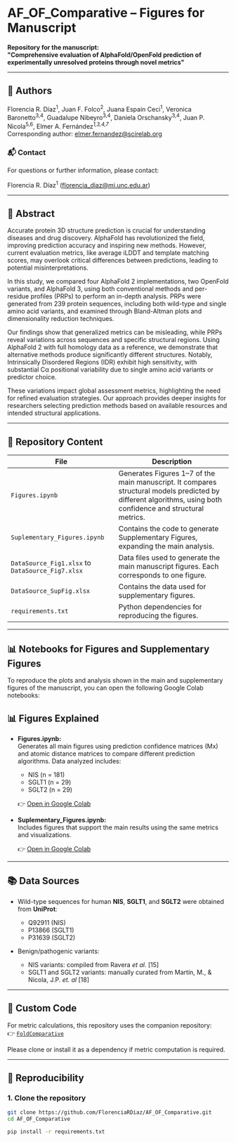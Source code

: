 # AF_OF_Comparative – Figures for Manuscript

**Repository for the manuscript:**  
**"Comprehensive evaluation of AlphaFold/OpenFold prediction of experimentally unresolved proteins through novel metrics"**

---

## 🧬 Authors

Florencia R. Díaz<sup>1</sup>, Juan F. Folco<sup>2</sup>, Juana Espain Ceci<sup>1</sup>, Veronica Baronetto<sup>3,4</sup>, Guadalupe Nibeyro<sup>3,4</sup>, Daniela Orschansky<sup>3,4</sup>, Juan P. Nicola<sup>5,6</sup>, Elmer A. Fernández<sup>*1,3,4,7</sup>  
<sup>*</sup>Corresponding author: [elmer.fernandez@scirelab.org](mailto:elmer.fernandez@scirelab.org)

### 📬 Contact

For questions or further information, please contact:

Florencia R. Díaz<sup>1</sup> ([florencia_diaz@mi.unc.edu.ar](mailto:florencia_diaz@mi.unc.edu.ar))

---

## 🧪 Abstract

Accurate protein 3D structure prediction is crucial for understanding diseases and drug discovery. AlphaFold has revolutionized the field, improving prediction accuracy and inspiring new methods. However, current evaluation metrics, like average iLDDT and template matching scores, may overlook critical differences between predictions, leading to potential misinterpretations.

In this study, we compared four AlphaFold 2 implementations, two OpenFold variants, and AlphaFold 3, using both conventional methods and per-residue profiles (PRPs) to perform an in-depth analysis. PRPs were generated from 239 protein sequences, including both wild-type and single amino acid variants, and examined through Bland-Altman plots and dimensionality reduction techniques.

Our findings show that generalized metrics can be misleading, while PRPs reveal variations across sequences and specific structural regions. Using AlphaFold 2 with full homology data as a reference, we demonstrate that alternative methods produce significantly different structures. Notably, Intrinsically Disordered Regions (IDR) exhibit high sensitivity, with substantial Cα positional variability due to single amino acid variants or predictor choice.

These variations impact global assessment metrics, highlighting the need for refined evaluation strategies. Our approach provides deeper insights for researchers selecting prediction methods based on available resources and intended structural applications.

---

## 📁 Repository Content

| File | Description |
|------|-------------|
| `Figures.ipynb` | Generates Figures 1–7 of the main manuscript. It compares structural models predicted by different algorithms, using both confidence and structural metrics. |
| `Suplementary_Figures.ipynb` | Contains the code to generate Supplementary Figures, expanding the main analysis. |
| `DataSource_Fig1.xlsx` to `DataSource_Fig7.xlsx` | Data files used to generate the main manuscript figures. Each corresponds to one figure. |
| `DataSource_SupFig.xlsx` | Contains the data used for supplementary figures. |
| `requirements.txt` | Python dependencies for reproducing the figures. |

---
## 📊 Notebooks for Figures and Supplementary Figures

To reproduce the plots and analysis shown in the main and supplementary figures of the manuscript, you can open the following Google Colab notebooks:


## 📊 Figures Explained

- **Figures.ipynb:**  
  Generates all main figures using prediction confidence matrices (Mx) and atomic distance matrices to compare different prediction algorithms. Data analyzed includes:
  - NIS (n = 181)
  - SGLT1 (n = 29)
  - SGLT2 (n = 29)
    
  👉 [Open in Google Colab](https://colab.research.google.com/drive/1_cmLlHairPWm_cYjn8b8csEK_BHOP_3D?usp=chrome_ntp)

- **Suplementary_Figures.ipynb:**  
  Includes figures that support the main results using the same metrics and visualizations.
  
  👉 [Open in Google Colab](https://colab.research.google.com/drive/1KavQ-f8PxlCaKXeIHLgoP1KQ4LQNN2-R?usp=chrome_ntp)

---

## 📚 Data Sources

- Wild-type sequences for human **NIS**, **SGLT1**, and **SGLT2** were obtained from **UniProt**:  
  - Q92911 (NIS)  
  - P13866 (SGLT1)  
  - P31639 (SGLT2)  

- Benign/pathogenic variants:  
  - NIS variants: compiled from Ravera *et al.* [15]  
  - SGLT1 and SGLT2 variants: manually curated from Martín, M., & Nicola, J.P. *et. al* [18]

---

## 🧩 Custom Code

For metric calculations, this repository uses the companion repository:  
👉 [`FoldComparative`](https://github.com/FlorenciaRDiaz/FoldComparative.git)

Please clone or install it as a dependency if metric computation is required.

---

## 🔁 Reproducibility

### 1. Clone the repository

```bash
git clone https://github.com/FlorenciaRDiaz/AF_OF_Comparative.git
cd AF_OF_Comparative

pip install -r requirements.txt
